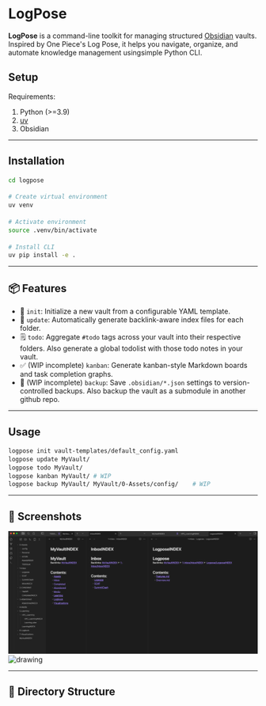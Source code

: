 # LogPose
**LogPose** is a command-line toolkit for managing structured [Obsidian](https://obsidian.md) vaults. Inspired by One Piece's Log Pose, it helps you navigate, organize, and automate knowledge management usingsimple Python CLI.

## Setup
Requirements:
1. Python (>=3.9)
2. [uv](https://github.com/astral-sh/uv)
3. Obsidian

---

## Installation
```sh
cd logpose

# Create virtual environment
uv venv

# Activate environment
source .venv/bin/activate

# Install CLI
uv pip install -e .
```

---

## 📦 Features

- 🔨 `init`: Initialize a new vault from a configurable YAML template.
- 🔁 `update`: Automatically generate backlink-aware index files for each folder.
- 🗒 `todo`: Aggregate `#todo` tags across your vault into their respective folders. Also generate a global todolist with those todo notes in your vault. 
- ✅ (WIP incomplete) `kanban`: Generate kanban-style Markdown boards and task completion graphs.
- 💾 (WIP incomplete) `backup`: Save `.obsidian/*.json` settings to version-controlled backups. Also backup the vault as a submodule in another github repo.

---

## Usage
```sh
logpose init vault-templates/default_config.yaml
logpose update MyVault/ 
logpose todo MyVault/
logpose kanban MyVault/ # WIP
logpose backup MyVault/ MyVault/0-Assets/config/    # WIP

```
---

## 📸 Screenshots
<img src="https://github.com/thehalfspace/LogPose/blob/main/Index_Example.png" alt="drawing" width="600"/>
<img src="https://github.com/thehalfspace/Spear/blob/main/Todo_Example.png" alt="drawing" width="600"/>

---

## 📁 Directory Structure


